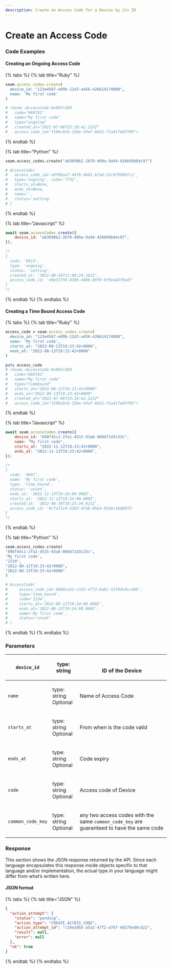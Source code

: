 ```yaml
---
description: Create an Access Code for a Device by its ID
---
```


# Create an Access Code

### Code Examples

#### Creating an Ongoing Access Code

{% tabs %}
{% tab title="Ruby" %}
```ruby
seam.access_codes.create(
  device_id: "123e4567-e89b-12d3-a456-426614174000", 
  name: 'My first code'
)

# <Seam::AccessCode:0x007cd58                                       
#   code="669781"                                                   
#   name="My first code"                                            
#   type="ongoing"                                                  
#   created_at="2022-07-06T23:26:42.223Z"                           
#   access_code_id="f19bc8cb-15be-43af-bb52-f1a417e0ff09">
```
{% endtab %}

{% tab title="Python" %}
```python
seam.access_codes.create("a83690b2-2b70-409a-9a94-426699b84c97")

# AccessCode(
#   access_code_id='a9f66aa7-44fb-4b91-b7a8-22c0f996bfc1', 
#   type='ongoing', code='7732', 
#   starts_at=None, 
#   ends_at=None, 
#   name='', 
#   status='setting'
# )
```
{% endtab %}

{% tab title="Javascript" %}
```javascript
await seam.accessCodes.create({
    device_id: "a83690b2-2b70-409a-9a94-426699b84c97",
});

/*
{
  code: '9913',
  type: 'ongoing',
  status: 'setting',
  created_at: '2022-08-26T11:08:24.161Z',
  access_code_id: 'e0e31756-9385-408b-89f8-9f5ea43f9adf'
}
*/
```
{% endtab %}
{% endtabs %}

#### Creating a Time Bound Access Code

{% tabs %}
{% tab title="Ruby" %}
```ruby
access_code = seam.access_codes.create(
  device_id: "123e4567-e89b-12d3-a456-426614174000", 
  name: 'My first code',
  starts_at: "2022-08-12T19:23:42+0000",
  ends_at: "2022-08-13T19:23:42+0000"
)

puts access_code
# <Seam::AccessCode:0x007cd58
#   code="669781"
#   name="My first code"
#   type="timebound"
#   starts_at="2022-08-12T19:23:42+0000"
#   ends_at="2022-08-13T19:23:42+0000"                                             
#   created_at="2022-07-06T23:26:42.223Z"
#   access_code_id="f19bc8cb-15be-43af-bb52-f1a417e0ff09">
```
{% endtab %}

{% tab title="Javascript" %}
```javascript
await seam.accessCodes.create({
    device_id: "898f45c1-2fa1-4515-93a6-860d71d3c33c",
    name: "My first code",
    starts_at: "2022-11-12T19:23:42+0000",
    ends_at: "2022-11-13T19:23:42+0000",
});

/*
{
  code: '4687',
  name: 'My first code',
  type: 'time_bound',
  status: 'unset',
  ends_at: '2022-11-13T19:24:00.000Z',
  starts_at: '2022-11-12T19:24:00.000Z',
  created_at: '2022-08-30T18:25:34.921Z',
  access_code_id: '8cfa71c4-5203-47ab-85e4-93dec16d6072'
}
*/
```
{% endtab %}

{% tab title="Python" %}
```python
seam.access_codes.create(
"898f45c1-2fa1-4515-93a6-860d71d3c33c",
'My first code', 
"1234", 
"2022-08-12T19:23:42+0000", 
"2022-08-13T19:23:42+0000"
)

# AccessCode(
#     access_code_id='8960ca22-c325-4772-8a0c-53f0dc8ccd66', 
#     type='time_bound', 
#     code='1234', 
#     starts_at='2022-08-12T19:24:00.000Z', 
#     ends_at='2022-08-13T19:24:00.000Z', 
#     name='My first code', 
#     status='unset'
# )
```
{% endtab %}
{% endtabs %}

### Parameters

| `device_id`       | type: string                    | <p><br>ID of the Device</p>                                                               |
| ----------------- | ------------------------------- | ----------------------------------------------------------------------------------------- |
| `name`            | <p>type: string<br>Optional</p> | Name of Access Code                                                                       |
| `starts_at`       | <p>type: string<br>Optional</p> | From when is the code valid                                                               |
| `ends_at`         | <p>type: string<br>Optional</p> | Code expiry                                                                               |
| `code`            | <p>type: string<br>Optional</p> | Access code of Device                                                                     |
| `common_code_key` | <p>type: string<br>Optional</p> | any two access codes with the same `common_code_key` are guaranteed to have the same code |

### Response

This section shows the JSON response returned by the API. Since each language encapsulates this response inside objects specific to that language and/or implementation, the actual type in your language might differ from what’s written here.

#### JSON format

{% tabs %}
{% tab title="JSON" %}
```json
{
  "action_attempt": {
    "status": "pending",
    "action_type": "CREATE_ACCESS_CODE",
    "action_attempt_id": "c10e3db5-a5a2-47f2-a76f-48379ed9cd22",
    "result": null,
    "error": null
  },
  "ok": true
}
```
{% endtab %}
{% endtabs %}
